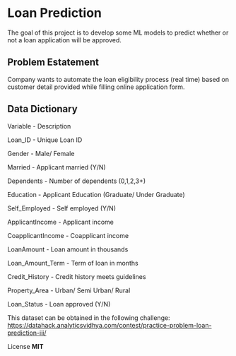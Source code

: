 # Loan Prediction

The goal of this project is to develop some ML models to predict whether or not a loan application will be approved.

## Problem Estatement 

Company wants to automate the loan eligibility process (real time) based on customer detail provided while filling online application form.

## Data Dictionary


Variable      -          Description

Loan_ID       -          Unique Loan ID

Gender        -          Male/ Female

Married       -          Applicant married (Y/N)

Dependents    -          Number of dependents (0,1,2,3+)

Education     -          Applicant Education (Graduate/ Under Graduate)

Self_Employed -          Self employed (Y/N)

ApplicantIncome -        Applicant income

CoapplicantIncome -      Coapplicant income

LoanAmount        -      Loan amount in thousands

Loan_Amount_Term  -      Term of loan in months

Credit_History    -      Credit history meets guidelines

Property_Area     -      Urban/ Semi Urban/ Rural

Loan_Status       -      Loan approved (Y/N)



This dataset can be obtained in the following challenge: https://datahack.analyticsvidhya.com/contest/practice-problem-loan-prediction-iii/ 

License __MIT__
